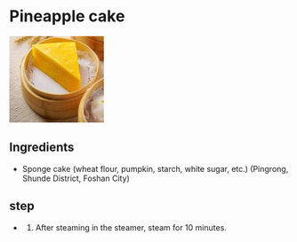 # Pineapple cake

![松糕](/images/松糕.png)

## Ingredients

- Sponge cake (wheat flour, pumpkin, starch, white sugar, etc.) (Pingrong, Shunde District, Foshan City)

## step

- 1. After steaming in the steamer, steam for 10 minutes.

